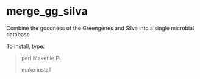 merge_gg_silva
==============

Combine the goodness of the Greengenes and Silva into a single microbial database

To install, type:

> perl Makefile.PL
>
> make install
